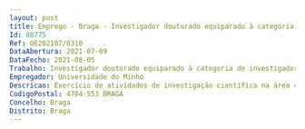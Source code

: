 ```yaml
--- 
layout: post
title: Emprego - Braga - Investigador doutorado equiparado à categoria de investigador principal em regime de direito privado
Id: 88775
Ref: OE202107/0310
DataAbertura: 2021-07-09
DataFecho: 2021-08-05
Trabalho: Investigador doutorado equiparado à categoria de investigador principal em regime de direito privado
Empregador: Universidade do Minho
Descricao: Exercício de atividades de investigação científica na área científica de Artes, subárea científica Design, no âmbito do Financiamento Programático do Centro de Investigação Lab2PT – Laboratório de Paisagens, Património e Território, ref.ª UIDP 04509 2020, financiado por fundos nacionais, através da Fundação para a Ciência e Tecnologia (FCT) I.P.).
CodigoPostal: 4704-553 BRAGA
Concelho: Braga
Distrito: Braga
--- 
```

